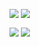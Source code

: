 ![](https://raw.githubusercontent.com/QRX53/github-stats/master/generated/overview.svg#gh-dark-mode-only)
![](https://raw.githubusercontent.com/QRX53/github-stats/master/generated/overview.svg#gh-light-mode-only)

![](https://raw.githubusercontent.com/QRX53/github-stats/master/generated/languages.svg#gh-dark-mode-only)
![](https://raw.githubusercontent.com/QRX53/github-stats/master/generated/languages.svg#gh-light-mode-only)
